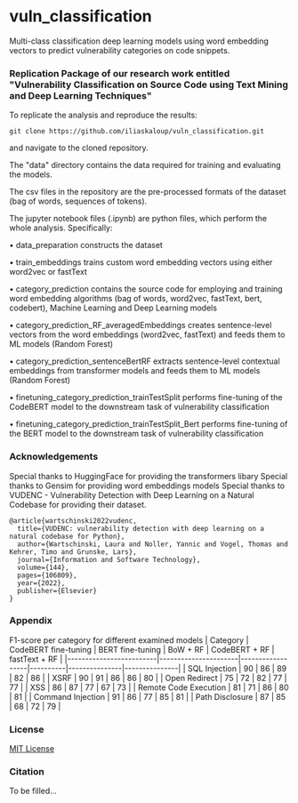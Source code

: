 # vuln_classification
Multi-class classification deep learning models using word embedding vectors to predict vulnerability categories on code snippets.

### Replication Package of our research work entitled "Vulnerability Classification on Source Code using Text Mining and Deep Learning Techniques"

To replicate the analysis and reproduce the results:
~~~
git clone https://github.com/iliaskaloup/vuln_classification.git
~~~
and navigate to the cloned repository.

The "data" directory contains the data required for training and evaluating the models.

The csv files in the repository are the pre-processed formats of the dataset (bag of words, sequences of tokens).

The jupyter notebook files (.ipynb) are python files, which perform the whole analysis. Specifically:


• data_preparation constructs the dataset

• train_embeddings trains custom word embedding vectors using either word2vec or fastText

• category_prediction contains the source code for employing and training word embedding algorithms (bag of words, word2vec, fastText, bert, codebert), Machine Learning and Deep Learning models

• category_prediction_RF_averagedEmbeddings creates sentence-level vectors from the word embeddings (word2vec, fastText) and feeds them to ML models (Random Forest)

• category_prediction_sentenceBertRF extracts sentence-level contextual embeddings from transformer models and feeds them to ML models (Random Forest)

• finetuning_category_prediction_trainTestSplit performs fine-tuning of the CodeBERT model to the downstream task of vulnerability classification

• finetuning_category_prediction_trainTestSplit_Bert performs fine-tuning of the BERT model to the downstream task of vulnerability classification


### Acknowledgements

Special thanks to HuggingFace for providing the transformers libary
Special thanks to Gensim for providing word embeddings models
Special thanks to VUDENC - Vulnerability Detection with Deep Learning on a Natural Codebase for providing their dataset.

~~~
@article{wartschinski2022vudenc,
  title={VUDENC: vulnerability detection with deep learning on a natural codebase for Python},
  author={Wartschinski, Laura and Noller, Yannic and Vogel, Thomas and Kehrer, Timo and Grunske, Lars},
  journal={Information and Software Technology},
  volume={144},
  pages={106809},
  year={2022},
  publisher={Elsevier}
}
~~~

### Appendix

F1-score per category for different examined models
| Category                | CodeBERT fine-tuning | BERT fine-tuning | BoW + RF | CodeBERT + RF | fastText + RF |
|-------------------------|----------------------|------------------|----------|---------------|---------------|
| SQL Injection           | 90                   | 86               | 89       | 82            | 86            |
| XSRF                    | 90                   | 91               | 86       | 86            | 80            |
| Open Redirect           | 75                   | 72               | 82       | 77            | 77            |
| XSS                     | 86                   | 87               | 77       | 67            | 73            |
| Remote Code Execution   | 81                   | 71               | 86       | 80            | 81            |
| Command Injection       | 91                   | 86               | 77       | 85            | 81            |
| Path Disclosure         | 87                   | 85               | 68       | 72            | 79            |

### License

[MIT License](https://github.com/iliaskaloup/vuln_classification/blob/main/LICENSE)

### Citation

To be filled...
